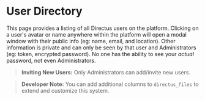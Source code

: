 # User Directory

This page provides a listing of all Directus users on the platform. Clicking on a user's avatar or name anywhere within the platform will open a modal window with their public info (eg: name, email, and location). Other information is private and can only be seen by that user and Administrators (eg: token, encrypted password). No one has the ability to see your *actual* password, not even Administrators.

> **Inviting New Users:** Only Administrators can add/invite new users.

> **Developer Note:** You can add additional columns to `directus_files` to extend and customize this system.


